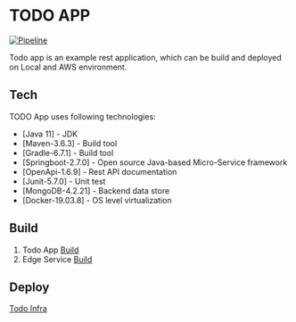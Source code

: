 # TODO APP
[![Pipeline](https://github.com/Raghav2211/spring-web-flux-todo-app/actions/workflows/pipeline.yml/badge.svg?branch=master)](https://github.com/Raghav2211/spring-web-flux-todo-app/actions/workflows/pipeline.yml)

Todo app is an example rest application, which can be build and deployed on Local and AWS environment.

## Tech

TODO App uses following technologies:

* [Java 11] - JDK
* [Maven-3.6.3] - Build tool
* [Gradle-6.7.1] - Build tool
* [Springboot-2.7.0] - Open source Java-based Micro-Service framework
* [OpenApi-1.6.9] - Rest API documentation
* [Junit-5.7.0] - Unit test
* [MongoDB-4.2.21] - Backend data store
* [Docker-19.03.8] - OS level virtualization

## Build ##
1. Todo App
   [Build](./todo-app/README.md)
2. Edge Service
   [Build](./edge-service/README.md)
    


## Deploy ##
 
[Todo Infra](https://github.com/Raghav2211/todo-app-infra)
